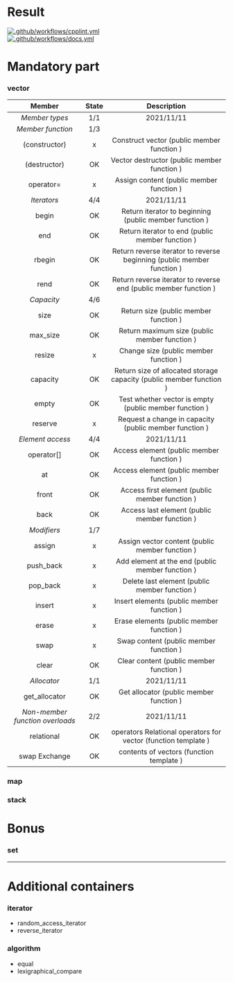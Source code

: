 # Result

[![.github/workflows/cpplint.yml](https://github.com/c3b5aw/ft_containers/actions/workflows/cpplint.yml/badge.svg?branch=main)](https://github.com/c3b5aw/ft_containers/actions/workflows/cpplint.yml) <br />
[![.github/workflows/docs.yml](https://github.com/c3b5aw/ft_containers/actions/workflows/docs.yml/badge.svg?branch=main)](https://github.com/c3b5aw/ft_containers/actions/workflows/docs.yml)

# Mandatory part

### vector

| **Member** | **State** | **Description** |
|:--------------------:|:-----:|:-----:|
| *Member types* | 1/1 | 2021/11/11 |
| *Member function* | 1/3 |  |
| (constructor) | x | Construct vector (public member function ) 	|
| (destructor) 	| OK | Vector destructor (public member function ) 	|
| operator= 	| x | Assign content (public member function ) 		|
| *Iterators* | 4/4 | 2021/11/11 |
| begin 	| OK | Return iterator to beginning (public member function ) 						|
| end 		| OK | Return iterator to end (public member function ) 								|
| rbegin 	| OK | Return reverse iterator to reverse beginning (public member function ) 		|
| rend 		| OK | Return reverse iterator to reverse end (public member function ) 				|
| *Capacity* | 4/6 | |
| size 			| OK |  Return size (public member function )									|
| max_size 		| OK |  Return maximum size (public member function )						|
| resize 		| x |  Change size (public member function )								|
| capacity 		| OK |  Return size of allocated storage capacity (public member function )	|
| empty 		| OK |  Test whether vector is empty (public member function )				|
| reserve 		| x |  Request a change in capacity (public member function )				|
| *Element access* | 4/4 | 2021/11/11 |
| operator[] 	| OK | Access element (public member function ) 			|
| at 			| OK | Access element (public member function ) 			|
| front 		| OK | Access first element (public member function )	|
| back 			| OK | Access last element (public member function )		|
| *Modifiers* | 1/7 | |
| assign 	| x | Assign vector content (public member function )	|
| push_back | x | Add element at the end (public member function )	|
| pop_back 	| x | Delete last element (public member function )		|
| insert 	| x | Insert elements (public member function )			|
| erase 	| x | Erase elements (public member function )			|
| swap 		| x | Swap content (public member function )			|
| clear 	| OK | Clear content (public member function )			|
| *Allocator* | 1/1 | 2021/11/11 |
| get_allocator | OK | Get allocator (public member function ) |
| *Non-member function overloads* | 2/2 | 2021/11/11 |
| relational  	| OK | operators Relational operators for vector (function template )|
| swap Exchange | OK | contents of vectors (function template )						|

### map

### stack

# Bonus

### set

---

# Additional containers

### iterator

- random_access_iterator
- reverse_iterator

### algorithm

- equal
- lexigraphical_compare